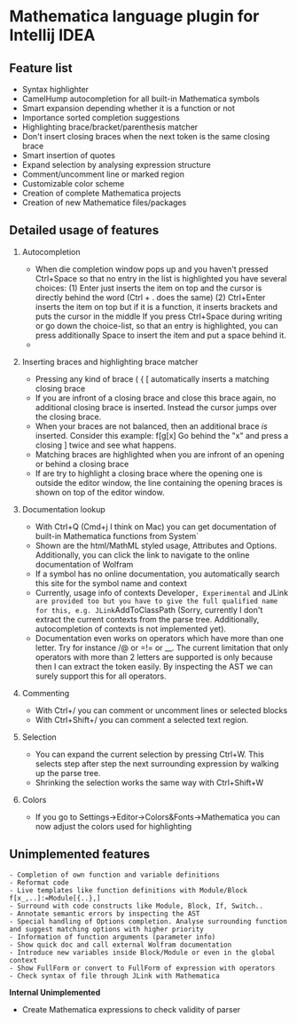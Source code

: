 Mathematica language plugin for Intellij IDEA
=============================================

Feature list
------------

- Syntax highlighter
- CamelHump autocompletion for all built-in Mathematica symbols
- Smart expansion depending whether it is a function or not
- Importance sorted completion suggestions
- Highlighting brace/bracket/parenthesis matcher
- Don't insert closing braces when the next token is the same closing brace
- Smart insertion of quotes
- Expand selection by analysing expression structure
- Comment/uncomment line or marked region
- Customizable color scheme
- Creation of complete Mathematica projects
- Creation of new Mathematice files/packages

Detailed usage of features
--------------------------

1. Autocompletion

	- When die completion window pops up and you haven't pressed Ctrl+Space so that no entry in the list is highlighted
	  you have several choices:
		(1) Enter just inserts the item on top and the cursor is directly behind the word (Ctrl + . does the same)
		(2) Ctrl+Enter inserts the item on top but if it is a function, it inserts brackets and puts the cursor in the middle
	  If you press Ctrl+Space during writing or go down the choice-list, so that an entry is highlighted, you can press
	  additionally Space to insert the item and put a space behind it.
	-

2. Inserting braces and highlighting brace matcher

	- Pressing any kind of brace ( { [ automatically inserts a matching closing brace
	- If you are infront of a closing brace and close this brace again, no additional closing brace is inserted. Instead
	  the cursor jumps over the closing brace.
	- When your braces are not balanced, then an additional brace *is* inserted. Consider this example: f[g[x]
	  Go behind the "x" and press a closing ] twice and see what happens.
	- Matching braces are highlighted when you are infront of an opening or behind a closing brace
	- If are try to highlight a closing brace where the opening one is outside the editor window, the line containing the
	  opening braces is shown on top of the editor window.

3. Documentation lookup

	- With Ctrl+Q (Cmd+j I think on Mac) you can get documentation of built-in Mathematica functions from System`
	- Shown are the html/MathML styled usage, Attributes and Options. Additionally, you can click the link to navigate to
	  the online documentation of Wolfram
	- If a symbol has no online documentation, you automatically search this site for the symbol name and context
	- Currently, usage info of contexts Developer`, Experimental` and JLink` are provided too but you have to give the full
	  qualified name for this, e.g. JLink`AddToClassPath (Sorry, currently I don't extract the current contexts from the parse
	  tree. Additionally, autocompletion of contexts is not implemented yet).
	- Documentation even works on operators which have more than one letter. Try for instance /@ or =!= or __. The current
	  limitation that only operators with more than 2 letters are supported is only because then I can extract the token
	  easily. By inspecting the AST we can surely support this for all operators.

4. Commenting

	- With Ctrl+/ you can comment or uncomment lines or selected blocks
	- With Ctrl+Shift+/ you can comment a selected text region.

5. Selection

	- You can expand the current selection by pressing Ctrl+W. This selects step after step the next surrounding expression
	  by walking up the parse tree.
	- Shrinking the selection works the same way with Ctrl+Shift+W

6. Colors

	- If you go to Settings->Editor->Colors&Fonts->Mathematica you can now adjust the colors used for highlighting


Unimplemented features
----------------------

	- Completion of own function and variable definitions
	- Reformat code
	- Live templates like function definitions with Module/Block f[x_,..]:=Module[{..},]
	- Surround with code constructs like Module, Block, If, Switch..
	- Annotate semantic errors by inspecting the AST
	- Special handling of Options completion. Analyse surrounding function and suggest matching options with higher priority
	- Information of function arguments (parameter info)
	- Show quick doc and call external Wolfram documentation
	- Introduce new variables inside Block/Module or even in the global context
	- Show FullForm or convert to FullForm of expression with operators
	- Check syntax of file through JLink with Mathematica


**Internal Unimplemented**

- Create Mathematica expressions to check validity of parser


